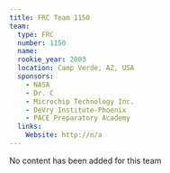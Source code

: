 ```yaml
---
title: FRC Team 1150
team:
  type: FRC
  number: 1150
  name: 
  rookie_year: 2003
  location: Camp Verde, AZ, USA
  sponsors:
    - NASA
    - Dr. C
    - Microchip Technology Inc.
    - DeVry Institute-Phoenix
    - PACE Preparatory Academy
  links:
    Website: http://n/a
---
```

No content has been added for this team